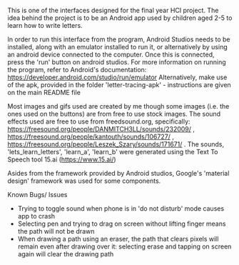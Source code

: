 

This is one of the interfaces designed for the final year HCI project. The idea behind the project is to be an Android app used by children aged 2-5 to learn how to write letters. 

In order to run this interface from the program, Android Studios needs to be installed, along with an emulator installed to run it, or alternatively by using an android device connected to the computer. Once this is connected, press the 'run' button on android studios. For more information on running the program, refer to Android's documentation: https://developer.android.com/studio/run/emulator 
Alternatively, make use of the apk, provided in the folder 'letter-tracing-apk' - instructions are given on the main README file 

Most images and gifs used are created by me though some images (i.e. the ones used on the buttons) are from free to use stock images. The sound effects used are free to use from freedsound.org, specifically: https://freesound.org/people/DANMITCH3LL/sounds/232009/ , https://freesound.org/people/kantouth/sounds/106727/ , https://freesound.org/people/Leszek_Szary/sounds/171671/ . The sounds, 'lets_learn_letters', 'learn_a', 'learn_b' were generated using the Text To Speech tool 15.ai (https://www.15.ai/) 

Asides from the framework provided by Android studios, Google's 'material design' framework was used for some components.

Known Bugs/ Issues 
- Trying to toggle sound when phone is in 'do not disturb' mode causes app to crash 
- Selecting pen and trying to drag on screen without lifting finger means the path will not be drawn 
- When drawing a path using an eraser, the path that clears pixels will remain even after drawing over it: selecting erase and tapping on screen again will clear the drawing path 
